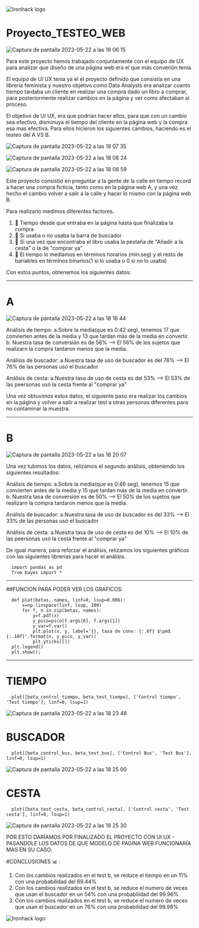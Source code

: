 ![Ironhack logo](https://i.imgur.com/1QgrNNw.png)


# Proyecto_TESTEO_WEB


![Captura de pantalla 2023-05-22 a las 18 06 15](https://github.com/Ironhack-Data-Madrid-Abril-2023/6.3-lab_two_sample_hypothesis_test/assets/125477881/061f1799-9a84-469e-b30c-04014e6e7c44)



Para este proyecto hemos trabajado conjuntamente con el equipo de UX para analizar que diseño de una página web era el que más converión tenía.

El equipo de UI UX tenia ya el el proyecto definido que consistía en una librería feminista y nuestro objetivo como Data Analysts era analizar cuanto tiempo tardaba un cliente en realizar una compra dado un libro a comprar, para posteriormente realizar cambios en la página y ver como afectaban al proceso.

El objetivo de UI UX, era que podrían hacer ellos, para que con un cambio sea efectivo, disminuya el tiempo del cliente en la página web y la compra esa mas efectiva. 
Para ellos hicieron los siguientes cambios, haciendo es el testeo del A VS B. 

![Captura de pantalla 2023-05-22 a las 18 07 35](https://github.com/Ironhack-Data-Madrid-Abril-2023/6.3-lab_two_sample_hypothesis_test/assets/125477881/4ffc155d-3be0-4705-bf71-29d41152fcd2)


![Captura de pantalla 2023-05-22 a las 18 08 24](https://github.com/Ironhack-Data-Madrid-Abril-2023/6.3-lab_two_sample_hypothesis_test/assets/125477881/450a325a-28bc-4aad-ab1c-13c7239d5066)


![Captura de pantalla 2023-05-22 a las 18 08 59](https://github.com/Ironhack-Data-Madrid-Abril-2023/6.3-lab_two_sample_hypothesis_test/assets/125477881/32f21d1a-a09e-4479-b1aa-f8caa31c3d3d)


Este proyecto consistió en preguntar a la gente de la calle en tiempo record a hacer una compra ficticia, tanto como en la página web A, y una vez hecho el cambio volver a salir a la calle y hacer lo mismo con la página web B. 


Para realizarlo medimos diferentes factores.

  1.  :crystal_ball: Tiempo desde que entraba en la página hasta que finalizaba la compra
  2.  :crystal_ball: Si usaba o no usaba la barra de buscador
  3.  :crystal_ball: Si una vez que encontraba el libro usaba la pestaña de "Añadir a la cesta" o la de "comprar ya"
  4.  :crystal_ball: El tiempo lo medíamos en términos horarios (min:seg) y el resto de bariables en términos binarios(1 si lo usaba o 0 si no lo usaba)



Con estos puntos, obtenemos los siguientes datos:

******************************************

# A

![Captura de pantalla 2023-05-22 a las 18 16 44](https://github.com/Ironhack-Data-Madrid-Abril-2023/6.3-lab_two_sample_hypothesis_test/assets/125477881/712f9cb5-85b1-4355-8833-2c8ce803a0cd)


Análisis de tiempo: a.Sobre la media(que es 0:42 seg), tenemos 17 que convierten antes de la media y 13 que tardan más de la media en convertir. b. Nuestra tasa de conversión es de 56% --> El 56% de los sujetos que realizarn la compra tardaron menos que la media.

Análisis de buscador: a.Nuestra tasa de uso de buscador es del 76% --> El 76% de las personas usó el buscador

Análisis de cesta: a.Nuestra tasa de uso de cesta es del 53% --> El 53% de las peersonas usó la cesta frente al "comprar ya"

Una vez obtuvimos estos datos, el siguiente paso era realizar los cambios en la página y volver a salir a realizar test a otras personas diferentes para no contaminar la muestra.

******************************************

# B

![Captura de pantalla 2023-05-22 a las 18 20 07](https://github.com/Ironhack-Data-Madrid-Abril-2023/6.3-lab_two_sample_hypothesis_test/assets/125477881/c3fb1591-3288-4d75-8d68-468c5dcce602)

Una vez tubimos los datos, relizamos el segundo análisis, obteniendo los siguientes resultados:

Análisis de tiempo: a.Sobre la media(que es 0:46 seg), tenemos 15 que convierten antes de la media y 15 que tardan más de la media en convertir. b. Nuestra tasa de conversión es de 50% --> El 50% de los sujetos que realizarn la compra tardaron menos que la media.

Análisis de buscador: a.Nuestra tasa de uso de buscador es del 33% --> El 33% de las personas usó el buscador

Análisis de cesta: a.Nuestra tasa de uso de cesta es del 10% --> El 10% de las peersonas usó la cesta frente al "comprar ya"


    
    
De igual manera, para reforzar el análisis, relizamos los siguientes gráficos con las siguientes librerias para hacer el análisis. 

      import pandas as pd
      from bayes import *

*******************************************************************
##FUNCION PARA PODER VER LOS GRAFICOS:


      def plot(betas, names, linf=0, lsup=0.006):
          x=np.linspace(linf, lsup, 100)
          for f, n in zip(betas, names):
              y=f.pdf(x)
              y_pico=pico(f.args[0], f.args[1])
              y_var=f.var()
              plt.plot(x, y, label='{}, tasa de conv: {:.6f} $\pm$ {:.10f}'.format(n, y_pico, y_var))
              plt.yticks([])
      plt.legend()
      plt.show();

**********************************************************************

# TIEMPO

      plot([beta_control_tiempo, beta_test_tiempo], ['Control tiempo', 'Test tiempo'], linf=0, lsup=1)

![Captura de pantalla 2023-05-22 a las 18 23 48](https://github.com/Ironhack-Data-Madrid-Abril-2023/6.3-lab_two_sample_hypothesis_test/assets/125477881/c73bea4b-7835-4b6d-8f95-e926f4f351e3)

# BUSCADOR

      plot([beta_control_bus, beta_test_bus], ['Control Bus', 'Test Bus'], linf=0, lsup=1)

![Captura de pantalla 2023-05-22 a las 18 25 00](https://github.com/Ironhack-Data-Madrid-Abril-2023/6.3-lab_two_sample_hypothesis_test/assets/125477881/263ca20c-d31c-4996-9c1b-777a814ab134)


# CESTA


      plot([beta_test_cesta, beta_control_cesta], ['Control cesta', 'Test cesta'], linf=0, lsup=1)

![Captura de pantalla 2023-05-22 a las 18 25 30](https://github.com/Ironhack-Data-Madrid-Abril-2023/6.3-lab_two_sample_hypothesis_test/assets/125477881/8d2ea5f0-4046-4910-ac70-7dc95e81fd1f)




POR ESTO DARÍAMOS POR FINALIZADO EL PROYECTO CON UI UX - PASANDOLE LOS DATOS DE QUE MODELO DE PAGINA WEB FUNCIONARÍA MAS EN SU CASO. 

#CONCLUSIONES  :bar_chart:  :





   1.  Con los cambios realizados en el test b, se reduce el tiempo en un 11% con una probabilidad del 69.44%
   2.  Con los cambios realizados en el test b, se reduce el numero de veces que usan el buscador en un 54% con una probabilidad del 99.96%
   3.  Con los cambios realizados en el test b, se reduce el numero de veces que usan el buscador en un 76% con una probabilidad del 99.98%
    
 
 
 
 

![Ironhack logo](https://i.imgur.com/1QgrNNw.png)
